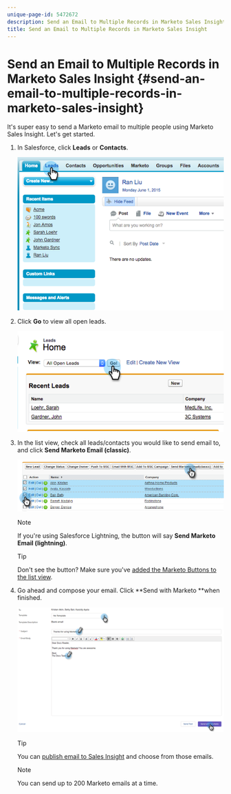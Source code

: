 ```yaml
---
unique-page-id: 5472672
description: Send an Email to Multiple Records in Marketo Sales Insight - Marketo Docs - Product Documentation
title: Send an Email to Multiple Records in Marketo Sales Insight
---
```


# Send an Email to Multiple Records in Marketo Sales Insight {#send-an-email-to-multiple-records-in-marketo-sales-insight}

It's super easy to send a Marketo email to multiple people using Marketo Sales Insight. Let's get started.

1. In Salesforce, click **Leads** or **Contacts**.

   ![](assets/image2015-6-1-14-3a40-3a35.png)

1. Click **Go** to view all open leads.

   ![](assets/image2015-6-1-14-3a41-3a42.png)

1. In the list view, check all leads/contacts you would like to send email to, and click **Send Marketo Email (classic)**.

   ![](assets/three.png)

   >[!NOTE]
   >
   >If you're using Salesforce Lightning, the button will say **Send Marketo Email (lightning)**.

   >[!TIP]
   >
   >Don't see the button? Make sure you've [added the Marketo Buttons to the list view](add-marketo-sales-insight-tab-and-buttons-to-salesforce.md).

1. Go ahead and compose your email. Click **Send with Marketo **when finished.

   ![](assets/four.png)

   >[!TIP]
   >
   >You can [publish email to Sales Insight](../../../../../product-docs/marketo-sales-insight/msi-for-salesforce/features/actions-in-the-msi-panel/send-marketo-email/publish-an-email-to-sales-insight.md) and choose from those emails.

   >[!NOTE]
   >
   >You can send up to 200 Marketo emails at a time.

